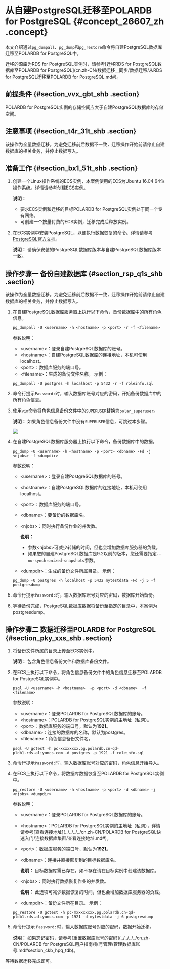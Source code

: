 # 从自建PostgreSQL迁移至POLARDB for PostgreSQL {#concept_26607_zh .concept}

本文介绍通过`pg_dumpall`、`pg_dump`和`pg_restore`命令将自建PostgreSQL数据库迁移至POLARDB for PostgreSQL中。

迁移的源库为RDS for PostgreSQL实例时，请参考[迁移RDS for PostgreSQL数据库至POLARDB for PostgreSQL](cn.zh-CN/数据迁移__同步/数据迁移/从RDS for PostgreSQL迁移至POLARDB for PostgreSQL.md#)。

## 前提条件 {#section_vvx_gbt_shb .section}

POLARDB for PostgreSQL实例的存储空间应大于自建PostgreSQL数据库的存储空间。

## 注意事项 {#section_t4r_31t_shb .section}

该操作为全量数据迁移。为避免迁移前后数据不一致，迁移操作开始前请停止自建数据库的相关业务，并停止数据写入。

## 准备工作 {#section_bx1_51t_shb .section}

1.  创建一个Linux操作系统的ECS实例，本案例使用的ECS为Ubuntu 16.04 64位操作系统。详情请参考[创建ECS实例](https://help.aliyun.com/document_detail/25424.html)。

    **说明：** 

    -   要求ECS实例和迁移的目标POLARDB for PostgreSQL实例处于同一个专有网络。
    -   可创建一个按量付费的ECS实例，迁移完成后释放实例。
2.  在ECS实例中安装PostgreSQL，以便执行数据恢复的命令。详情请参考[PostgreSQL官方文档](https://www.postgresql.org/docs/11/installation.html)。

    **说明：** 请确保安装的PostgreSQL数据库版本与自建PostgreSQL数据库版本一致。


## 操作步骤一 备份自建数据库 {#section_rsp_q1s_shb .section}

该操作为全量数据迁移。为避免迁移前后数据不一致，迁移操作开始前请停止自建数据库的相关业务，并停止数据写入。

1.  在自建PostgreSQL数据库服务器上执行以下命令，备份数据库中的所有角色信息。

    ```
    pg_dumpall -U <username> -h <hostname> -p <port> -r -f <filename>
    ```

    参数说明：

    -   <username\>：登录自建PostgreSQL数据库的账号。
    -   <hostname\>：自建PostgreSQL数据库的连接地址，本机可使用localhost。
    -   <port\>：数据库服务的端口号。
    -   <filename\>：生成的备份文件名称。
    示例：

    ```
    pg_dumpall -U postgres -h localhost -p 5432 -r -f roleinfo.sql
    ```

2.  命令行提示`Password:`时，输入数据库账号对应的密码，开始备份数据库中的所有角色信息。
3.  使用`vim`命令将角色信息备份文件中的`SUPERUSER`替换为`polar_superuser`。

    **说明：** 如果角色信息备份文件中没有`SUPERUSER`信息，可跳过本步骤。

    ![](http://static-aliyun-doc.oss-cn-hangzhou.aliyuncs.com/assets/img/218250/155841820647244_zh-CN.png)

4.  在自建PostgreSQL数据库服务器上执行以下命令，备份数据库中的数据。

    ```
    pg_dump -U <username> -h <hostname> -p <port> <dbname> -Fd -j <njobs> -f <dumpdir>
    ```

    参数说明：

    -   <username\>：登录自建PostgreSQL数据库的账号。
    -   <hostname\>：自建PostgreSQL数据库的连接地址，本机可使用localhost。
    -   <port\>：数据库服务的端口号。
    -   <dbname\>：要备份的数据库名。
    -   <njobs\>：同时执行备份作业的并发数。

        **说明：** 

        -   参数<njobs\>可减少转储的时间，但也会增加数据库服务器的负载。
        -   如果您的自建PostgreSQL数据库是9.2以前的版本，您还需要指定`--no-synchronized-snapshots`参数。
    -   <dumpdir\>：生成的备份文件所属目录。
    示例：

    ```
    pg_dump -U postgres -h localhost -p 5432 mytestdata -Fd -j 5 -f postgresdump
    ```

5.  命令行提示`Password:`时，输入数据库账号对应的密码，数据库开始备份。
6.  等待备份完成，PostgreSQL数据库数据将备份至指定的目录中，本案例为postgresdump。

## 操作步骤二 数据迁移至POLARDB for PostgreSQL {#section_pky_xxs_shb .section}

1.  将备份文件所属的目录上传至ECS实例中。

    **说明：** 包含角色信息备份文件和数据库备份文件。

2.  在ECS上执行以下命令，将角色信息备份文件中的角色信息迁移至POLARDB for PostgreSQL实例中。

    ```
    psql -U <username> -h <hostname>  -p <port> -d <dbname>  -f <filename>
    ```

    参数说明：

    -   <username\>：登录POLARDB for PostgreSQL数据库的账号。
    -   <hostname\>：POLARDB for PostgreSQL实例的主地址（私网）。
    -   <port\>：数据库服务的端口号，默认为**1921**。
    -   <dbname\>：连接的数据库的名称，默认为postgres。
    -   <filename\>：角色信息备份文件名。
    ```
    psql -U gctest -h pc-xxxxxxxx.pg.polardb.cn-qd-pldb1.rds.aliyuncs.com -d postgres -p 1921 -f roleinfo.sql
    ```

3.  命令行提示`Password:`时，输入数据库账号对应的密码，角色信息开始导入。
4.  在ECS上执行以下命令，将数据库数据恢复至POLARDB for PostgreSQL实例中。

    ```
    pg_restore -U <username> -h <hostname> -p <port> -d <dbname> -j <njobs> <dumpdir>
    ```

    参数说明：

    -   <username\>：登录POLARDB for PostgreSQL数据库的账号。
    -   <hostname\>：POLARDB for PostgreSQL实例的主地址（私网），详情请参考[查看连接地址](../../../../cn.zh-CN/POLARDB for PostgreSQL快速入门/连接数据库集群/查看连接地址.md#)。
    -   <port\>：数据库服务的端口号，默认为**1921**。
    -   <dbname\>：连接并直接恢复到的目标数据库名。

        **说明：** 目标数据库需已存在，如不存在请在目标实例中创建该数据库。

    -   <njobs\>：同时执行数据恢复作业的并发数。

        **说明：** 此选项可减少数据恢复的时间，但也会增加数据库服务器的负载。

    -   <dumpdir\>：备份文件所在目录。
    示例：

    ```
    pg_restore -U gctest -h pc-mxxxxxxxx.pg.polardb.cn-qd-pldb1.rds.aliyuncs.com -p 1921 -d mytestdata -j 6 postgresdump
    ```

5.  命令行提示 `Password:`时，输入数据库账号对应的密码，数据开始迁移。

    **说明：** 如果忘记密码，请参考[重置数据库账号的密码](../../../../cn.zh-CN/POLARDB for PostgreSQL用户指南/账号管理/管理数据库账号.md#section_ckb_hpq_tdb)。


等待数据迁移完成即可。

